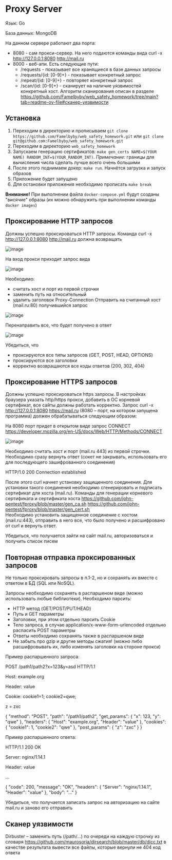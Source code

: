 # Proxy Server
Язык: Go

База данных: MongoDB

На данном сервере работают два порта:
- 8080 - сам прокси-сервер. На него подаются команды вида curl -x http://127.0.0.1:8080 http://mail.ru
- 8000 - веб-апи. Есть следующие пути:
  - /requests - показывает все хранящиеся в базе данных запросы
  - /requests/{id: [0-9]+} - показывает конкретный запрос
  - /repeat/{id: [0-9]+} - повторяет конкретный запрос
  - /scan/{id: [0-9]+} - сканирует на наличие уязвимостей конкретный хост. Алгоритм сканирования описан в разделе https://github.com/Famelbyby/web_safety_homework/tree/main?tab=readme-ov-file#сканер-уязвимости
## Установка
1. Переходим в директорию и прописываем `git clone https://github.com/Famelbyby/web_safety_homework.git` или `git clone git@github.com:Famelbyby/web_safety_homework.git`
2. Переходим в директорию `web_safety_homework`
3. Запускаем генерацию сертификатов: `make gen_certs NAME=$(YOUR NAME) RANDOM_INT=$(YOUR_RANDOM_INT)`. *Примечание:* границы для вычисления числа сделать лучше всего очень большими
4. После этого поднимаем докер: `make run`. Начнётся загрузка и запуск образов
5. Приложение будет запущено
6. Для остановки приложения необходимо прописать `make break`

**Внимание!** При выполнении файла `docker-compose.yml` будут созданы "висячие" образы (их можно обнаружить при выполнении команды `docker images`)
## Проксирование HTTP запросов
Должны успешно проксироваться HTTP запросы. Команда curl -x http://127.0.0.1:8080 http://mail.ru должна возвращать

![image](https://github.com/user-attachments/assets/3650e08d-a8c0-48d8-8a90-4e3fe9fb6c89)

На вход прокси приходит запрос вида

![image](https://github.com/user-attachments/assets/0e15965f-6738-4ed7-b14a-758c28caf671)

Необходимо:
- считать хост и порт из первой строчки
- заменить путь на относительный
- удалить заголовок Proxy-Connection
Отправить на считанный хост (mail.ru:80) получившийся запрос

![image](https://github.com/user-attachments/assets/0f5f2db7-a7d5-47e7-891a-1c8df9e8b02e)


Перенаправить все, что будет получено в ответ

![image](https://github.com/user-attachments/assets/9b461ad4-42a8-41a6-b8b5-1aef49adb362)

Убедиться, что
- проксируются все типы запросов (GET, POST, HEAD, OPTIONS)
- проксируются все заголовки
- корректно возвращаются все коды ответов (200, 302, 404)

## Проксирование HTTPS запросов
Должны успешно проксироваться https запросы. В настройках браузера указать http/https прокси, добавить в ОС корневой сертификат, все сайты должны работать корректно.
Запрос curl -x http://127.0.0.1:8080 https://mail.ru (8080 – порт, на котором запущена программа) должен обрабатываться следующим образом:

На 8080 порт придет в открытом виде запрос CONNECT https://developer.mozilla.org/en-US/docs/Web/HTTP/Methods/CONNECT

![image](https://github.com/user-attachments/assets/70f8b3ba-95d9-41b9-b91f-9863c072c13d)

Необходимо считать хост и порт (mail.ru 443) из первой строчки.
Необходимо сразу вернуть ответ (сокет не закрывать, использовать его для последующего зашифрованного соединения)

HTTP/1.0 200 Connection established

После этого curl начнет установку защищенного соединения. Для установки такого соединения необходимо сгенерировать и подписать сертификат для хоста (mail.ru). Команды для генерации корневого сертификата и сертификата хоста https://github.com/john-pentest/fproxy/blob/master/gen_ca.sh https://github.com/john-pentest/fproxy/blob/master/gen_cert.sh  
Необходимо установить защищенное соединение с хостом (mail.ru:443), отправить в него все, что было получено и расшифровано от curl и вернуть ответ.

Убедиться, что получается зайти на сайт mail.ru, авторизоваться и получить список писем

## Повторная отправка проксированных запросов
Не только проксировать запросы в п.1-2, но и сохранять их вместе с ответом в БД (SQL или NoSQL). 

Запросы необходимо сохранять в распаршеном виде (можно использовать любые библиотеки). Необходимо парсить:

- HTTP метод (GET/POST/PUT/HEAD)
- Путь и GET параметры
- Заголовки, при этом отдельно парсить Cookie
- Тело запроса, в случае application/x-www-form-urlencoded отдельно распасить POST параметры
- Ответы необходимо сохранять также в распаршеном виде
- Не забыть про gzip и другие методы сжатия! (можно либо расшифровывать их, либо изменять заголовки на стороне прокси)

Пример распаршенного запроса:

POST /path1/path2?x=123&y=asd HTTP/1.1

Host: example.org

Header: value

Cookie: cookie1=1; cookie2=qwe;

z = zxc

{
  "method": "POST",
  "path": "/path1/path2",
  "get_params": {
    "x": 123,
    "y": "qwe"
  },
  "headers": {
    "Host": "example.org",
    "Header": "value"
  },
  "cookies": {
    "cookie1": 1,
    "cookie2": "qwe"
  },
  "post_params": {
    "z": "zxc"
  }
}

Пример распаршенного ответа:

HTTP/1.1 200 OK

Server: nginx/1.14.1

Header: value

...

{
  "code": 200,
  "message": "OK",
  "headers": {
    "Server": "nginx/1.14.1",
    "Header": "value"
  },
  "body": "..."
}



Убедиться, что получается записать запрос на авторизацию на сайте mail.ru и заново его отправить
## Сканер уязвимости
Dirbuster – заменить путь (/path/...) по очереди на каждую строчку из словаря https://github.com/maurosoria/dirsearch/blob/master/db/dicc.txt
в качестве результата вывести все файлы, которые вернули не 404 код ответа
